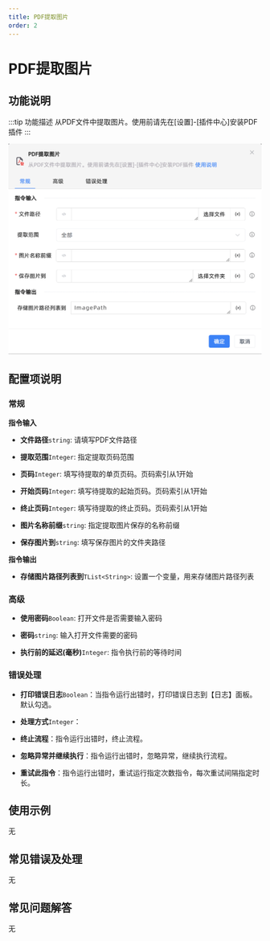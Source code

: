 ```yaml
---
title: PDF提取图片
order: 2
---
```


# PDF提取图片

## 功能说明

:::tip 功能描述
从PDF文件中提取图片。使用前请先在[设置]-[插件中心]安装PDF插件
:::

![PDF提取图片](../../../assets/PDF提取图片_command.png)

## 配置项说明

### 常规

**指令输入**

- **文件路径**`string`: 请填写PDF文件路径

- **提取范围**`Integer`: 指定提取页码范围

- **页码**`Integer`: 填写待提取的单页页码。页码索引从1开始

- **开始页码**`Integer`: 填写待提取的起始页码。页码索引从1开始

- **终止页码**`Integer`: 填写待提取的终止页码。页码索引从1开始

- **图片名称前缀**`string`: 指定提取图片保存的名称前缀

- **保存图片到**`string`: 填写保存图片的文件夹路径


**指令输出**

- **存储图片路径列表到**`TList<String>`: 设置一个变量，用来存储图片路径列表

### 高级

- **使用密码**`Boolean`: 打开文件是否需要输入密码

- **密码**`string`: 输入打开文件需要的密码

- **执行前的延迟(毫秒)**`Integer`: 指令执行前的等待时间

### 错误处理

- **打印错误日志**`Boolean`：当指令运行出错时，打印错误日志到【日志】面板。默认勾选。

- **处理方式**`Integer`：

 - **终止流程**：指令运行出错时，终止流程。

 - **忽略异常并继续执行**：指令运行出错时，忽略异常，继续执行流程。

 - **重试此指令**：指令运行出错时，重试运行指定次数指令，每次重试间隔指定时长。

## 使用示例
无

## 常见错误及处理

无

## 常见问题解答

无

